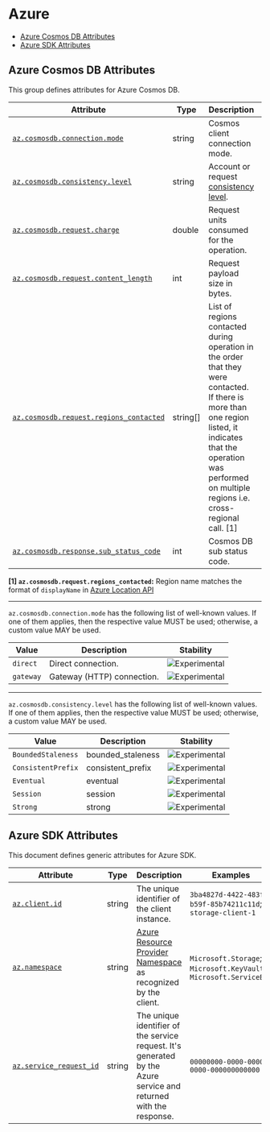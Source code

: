 <!--- Hugo front matter used to generate the website version of this page:
--->

<!-- NOTE: THIS FILE IS AUTOGENERATED. DO NOT EDIT BY HAND. -->
<!-- see templates/registry/markdown/attribute_namespace.md.j2 -->

# Azure

- [Azure Cosmos DB Attributes](#azure-cosmos-db-attributes)
- [Azure SDK Attributes](#azure-sdk-attributes)

## Azure Cosmos DB Attributes

This group defines attributes for Azure Cosmos DB.

| Attribute | Type | Description | Examples | Stability |
|---|---|---|---|---|
| <a id="az-cosmosdb-connection-mode" href="#az-cosmosdb-connection-mode">`az.cosmosdb.connection.mode`</a> | string | Cosmos client connection mode. | `gateway`; `direct` | ![Experimental](https://img.shields.io/badge/-experimental-blue) |
| <a id="az-cosmosdb-consistency-level" href="#az-cosmosdb-consistency-level">`az.cosmosdb.consistency.level`</a> | string | Account or request [consistency level](https://learn.microsoft.com/azure/cosmos-db/consistency-levels). | `Eventual`; `ConsistentPrefix`; `BoundedStaleness`; `Strong`; `Session` | ![Experimental](https://img.shields.io/badge/-experimental-blue) |
| <a id="az-cosmosdb-request-charge" href="#az-cosmosdb-request-charge">`az.cosmosdb.request.charge`</a> | double | Request units consumed for the operation. | `46.18`; `1.0` | ![Experimental](https://img.shields.io/badge/-experimental-blue) |
| <a id="az-cosmosdb-request-content-length" href="#az-cosmosdb-request-content-length">`az.cosmosdb.request.content_length`</a> | int | Request payload size in bytes. |  | ![Experimental](https://img.shields.io/badge/-experimental-blue) |
| <a id="az-cosmosdb-request-regions-contacted" href="#az-cosmosdb-request-regions-contacted">`az.cosmosdb.request.regions_contacted`</a> | string[] | List of regions contacted during operation in the order that they were contacted. If there is more than one region listed, it indicates that the operation was performed on multiple regions i.e. cross-regional call. [1] | `["North Central US", "Australia East", "Australia Southeast"]` | ![Experimental](https://img.shields.io/badge/-experimental-blue) |
| <a id="az-cosmosdb-response-sub-status-code" href="#az-cosmosdb-response-sub-status-code">`az.cosmosdb.response.sub_status_code`</a> | int | Cosmos DB sub status code. | `1000`; `1002` | ![Experimental](https://img.shields.io/badge/-experimental-blue) |

**[1] `az.cosmosdb.request.regions_contacted`:** Region name matches the format of `displayName` in [Azure Location API](https://learn.microsoft.com/rest/api/subscription/subscriptions/list-locations?view=rest-subscription-2021-10-01&tabs=HTTP#location)

---

`az.cosmosdb.connection.mode` has the following list of well-known values. If one of them applies, then the respective value MUST be used; otherwise, a custom value MAY be used.

| Value  | Description | Stability |
|---|---|---|
| `direct` | Direct connection. | ![Experimental](https://img.shields.io/badge/-experimental-blue) |
| `gateway` | Gateway (HTTP) connection. | ![Experimental](https://img.shields.io/badge/-experimental-blue) |

---

`az.cosmosdb.consistency.level` has the following list of well-known values. If one of them applies, then the respective value MUST be used; otherwise, a custom value MAY be used.

| Value  | Description | Stability |
|---|---|---|
| `BoundedStaleness` | bounded_staleness | ![Experimental](https://img.shields.io/badge/-experimental-blue) |
| `ConsistentPrefix` | consistent_prefix | ![Experimental](https://img.shields.io/badge/-experimental-blue) |
| `Eventual` | eventual | ![Experimental](https://img.shields.io/badge/-experimental-blue) |
| `Session` | session | ![Experimental](https://img.shields.io/badge/-experimental-blue) |
| `Strong` | strong | ![Experimental](https://img.shields.io/badge/-experimental-blue) |

## Azure SDK Attributes

This document defines generic attributes for Azure SDK.

| Attribute | Type | Description | Examples | Stability |
|---|---|---|---|---|
| <a id="az-client-id" href="#az-client-id">`az.client.id`</a> | string | The unique identifier of the client instance. | `3ba4827d-4422-483f-b59f-85b74211c11d`; `storage-client-1` | ![Experimental](https://img.shields.io/badge/-experimental-blue) |
| <a id="az-namespace" href="#az-namespace">`az.namespace`</a> | string | [Azure Resource Provider Namespace](https://learn.microsoft.com/azure/azure-resource-manager/management/azure-services-resource-providers) as recognized by the client. | `Microsoft.Storage`; `Microsoft.KeyVault`; `Microsoft.ServiceBus` | ![Experimental](https://img.shields.io/badge/-experimental-blue) |
| <a id="az-service-request-id" href="#az-service-request-id">`az.service_request_id`</a> | string | The unique identifier of the service request. It's generated by the Azure service and returned with the response. | `00000000-0000-0000-0000-000000000000` | ![Experimental](https://img.shields.io/badge/-experimental-blue) |

